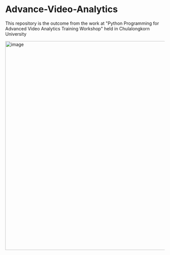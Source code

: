 # Advance-Video-Analytics
This repository is the outcome from the work at "Python Programming for Advanced Video Analytics Training Workshop" held in Chulalongkorn University 





<img width="662" alt="image" src="https://user-images.githubusercontent.com/89783753/212822632-02866452-1068-463c-b635-4d1a343309d1.png">
